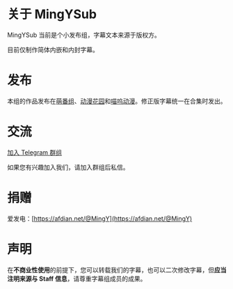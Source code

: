 # 关于 MingYSub

MingYSub 当前是个小发布组，字幕文本来源于版权方。

目前仅制作简体内嵌和内封字幕。

# 发布

本组的作品发布在[萌番组](https://bangumi.moe/tag/61be18a62525b00007a3d27b)、[动漫花园](https://share.dmhy.org/)和[喵呜动漫](https://meows.com.cn/)。修正版字幕统一在合集时发出。

# 交流

[加入 Telegram 群组](https://t.me/MingYSub)

如果您有兴趣加入我们，请加入群组后私信。

# 捐赠

爱发电：[https://afdian.net/@MingY](https://afdian.net/@MingY)

# 声明

在**不商业性使用**的前提下，您可以转载我们的字幕，也可以二次修改字幕，但**应当注明来源与 Staff 信息**，请尊重字幕组成员的成果。
